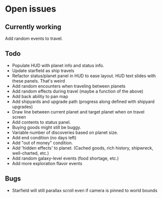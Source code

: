 # Open issues

## Currently working

Add random events to travel.

## Todo

- Populate HUD with planet info and status info.
- Update starfield as ship travels
- Refactor status/planet panel in HUD to ease layout. HUD text slides with
these panels. That's weird
- Add random encounters when traveling between planets
- Add random effects during travel (maybe a function of the above)
- Add back ability to pan map
- Add shipyards and upgrade path (progress along defined with shipyard upgrades)
- Draw line between current planet and target planet when on travel screen
- Add contents to status panel.
- Buying goods might still be buggy.
- Variable number of discoveries based on planet size.
- Add end condition (no days left)
- Add "out of money" condition.
- Add 'hidden effects' to planet. (Cached goods, rich history, shipwreck, well-charted, etc.)
- Add random galaxy-level events (food shortage, etc.)
- Add more exploration flavor events

## Bugs

- Starfield will still parallax scroll even if camera is pinned to world bounds
